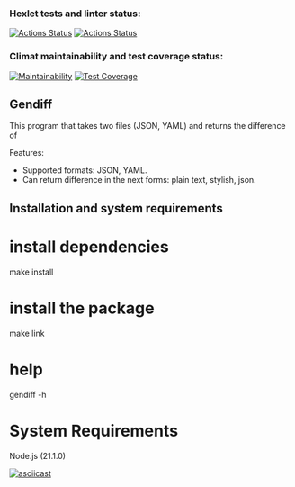 ### Hexlet tests and linter status:
[![Actions Status](https://github.com/sxemixa/frontend-project-46/actions/workflows/myfirstcheck.yml/badge.svg)](https://github.com/sxemixa/frontend-project-46/actions)
[![Actions Status](https://github.com/sxemixa/frontend-project-46/actions/workflows/hexlet-check.yml/badge.svg)](https://github.com/sxemixa/frontend-project-46/actions)
### Climat maintainability and test coverage status:
[![Maintainability](https://api.codeclimate.com/v1/badges/aaebd675ec5f9dbd100d/maintainability)](https://codeclimate.com/github/sxemixa/frontend-project-46/maintainability)
[![Test Coverage](https://api.codeclimate.com/v1/badges/aaebd675ec5f9dbd100d/test_coverage)](https://codeclimate.com/github/sxemixa/frontend-project-46/test_coverage)

## Gendiff

This program that takes two files (JSON, YAML) and returns the difference of 

Features:
 - Supported formats: JSON, YAML. 
 - Can return difference in the next forms: plain text, stylish, json.

## Installation and system requirements

# install dependencies
make install

# install the package
make link

# help
gendiff -h

# System Requirements
Node.js (21.1.0)

[![asciicast](https://asciinema.org/a/pjBhkrelddoT5UhNDEwE1TgTG.svg)](https://asciinema.org/a/pjBhkrelddoT5UhNDEwE1TgTG)